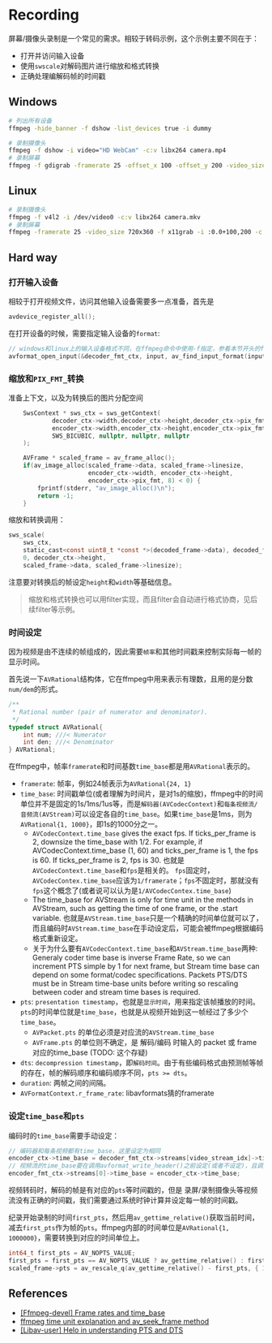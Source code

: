 # Recording

屏幕/摄像头录制是一个常见的需求。相较于转码示例，这个示例主要不同在于：

- 打开并访问输入设备
- 使用`swscale`对解码图片进行缩放和格式转换
- 正确处理编解码帧的时间戳

## Windows

```bash
# 列出所有设备
ffmpeg -hide_banner -f dshow -list_devices true -i dummy

# 录制摄像头
ffmpeg -f dshow -i video="HD WebCam" -c:v libx264 camera.mp4
# 录制屏幕
ffmpeg -f gdigrab -framerate 25 -offset_x 100 -offset_y 200 -video_size 720x360 -i desktop -c:v libx264 screen.mp4
```

## Linux

```bash
# 录制摄像头
ffmpeg -f v4l2 -i /dev/video0 -c:v libx264 camera.mkv
# 录制屏幕
ffmpeg -framerate 25 -video_size 720x360 -f x11grab -i :0.0+100,200 -c:v libx264 screen.mp4
```

## Hard way

### 打开输入设备

相较于打开视频文件，访问其他输入设备需要多一点准备，首先是

```c
avdevice_register_all();
```

在打开设备的时候，需要指定输入设备的`format`:

```c
// windows和linux上的输入设备格式不同，在ffmpeg命令中使用-f指定，参看本节开头的ffmpeg命令
avformat_open_input(&decoder_fmt_ctx, input, av_find_input_format(input_format), nullptr)
```

### 缩放和`PIX_FMT_`转换

准备上下文，以及为转换后的图片分配空间

```c
    SwsContext * sws_ctx = sws_getContext(
            decoder_ctx->width,decoder_ctx->height,decoder_ctx->pix_fmt,
            encoder_ctx->width,encoder_ctx->height,encoder_ctx->pix_fmt,
            SWS_BICUBIC, nullptr, nullptr, nullptr
    );

    AVFrame * scaled_frame = av_frame_alloc();
    if(av_image_alloc(scaled_frame->data, scaled_frame->linesize,
                      encoder_ctx->width, encoder_ctx->height,
                      encoder_ctx->pix_fmt, 8) < 0) {
        fprintf(stderr, "av_image_alloc()\n");
        return -1;
    }
```

缩放和转换调用：

```c
sws_scale(
    sws_ctx,
    static_cast<const uint8_t *const *>(decoded_frame->data), decoded_frame->linesize,
    0, decoder_ctx->height,
    scaled_frame->data, scaled_frame->linesize);
```

注意要对转换后的帧设定`height`和`width`等基础信息。

> 缩放和格式转换也可以用filter实现，而且filter会自动进行格式协商，见后续filter等示例。

### 时间设定

因为视频是由不连续的帧组成的，因此需要`帧率`和其他时间戳来控制实际每一帧的显示时间。

首先说一下`AVRational`结构体，它在ffmpeg中用来表示有理数，且用的是分数`num/dem`的形式。

```c
/**
 * Rational number (pair of numerator and denominator).
 */
typedef struct AVRational{
    int num; ///< Numerator
    int den; ///< Denominator
} AVRational;
```

在ffmpeg中，帧率`framerate`和时间基数`time_base`都是用`AVRational`表示的。

- `framerate`: 帧率，例如24帧表示为`AVRational{24, 1}`
- `time_base`: 时间戳单位(或者理解为时间片，是对1s的缩放)，ffmpeg中的时间单位并不是固定的1s/1ms/1us等，而是`解码器(AVCodecContext)`和`每条视频流/音频流(AVStream)`可以设定各自的`time_base`。如果`time_base`是1ms，则为`AVRational{1, 1000}`，即1s的1000分之一。
  - `AVCodecContext.time_base` gives the exact fps. If ticks_per_frame is 2, downsize the time_base with 1/2. For example, if AVCodecContext.time_base (1, 60) and ticks_per_frame is 1, the fps is 60. If ticks_per_frame is 2, fps is 30. 也就是`AVCodecContext.time_base`和`fps`是相关的。 `fps`固定时，`AVCodecContex.time_base`应该为`1/framerate`；`fps`不固定时，那就没有`fps`这个概念了(或者说可以认为是`1/AVCodecContex.time_base`)
  - The time_base for AVStream is only for time unit in the methods in AVStream, such as getting the time of one frame, or the .start variable. 也就是`AVStream.time_base`只是一个精确的时间单位就可以了，而且编码时`AVStream.time_base`在手动设定后，可能会被ffmpeg根据编码格式重新设定。
  - 关于为什么要有`AVCodecContext.time_base`和`AVStream.time_base`两种: Generaly coder time base is inverse Frame Rate, so we can increment PTS simple by 1 for next frame, but Stream time base can depend on some format/codec specifications. Packets PTS/DTS must be in Stream time-base units before writing so rescaling between coder and stream time bases is required.
- `pts`: `presentation timestamp`，也就是`显示时间`，用来指定该帧播放的时间。`pts`的时间单位就是`time_base`，也就是从视频开始到这一帧经过了多少个`time_base`。
  - `AVPacket.pts` 的单位必须是对应流的`AVStream.time_base`
  - `AVFrame.pts` 的单位则不确定，是 解码/编码 时输入的 packet 或 frame 对应的time_base (TODO: 这个存疑)
- `dts`: `decompression timestamp`，即`解码时间`。由于有些编码格式由预测帧等帧的存在，帧的解码顺序和编码顺序不同，`pts >= dts`。
- `duration`: 两帧之间的间隔。
- `AVFormatContext.r_frame_rate`: libavformats猜的framerate

  
### 设定`time_base`和`pts`

编码时的`time_base`需要手动设定：

```c
// 编码器和每条视频都有time_base，这里设定为相同
encoder_ctx->time_base = decoder_fmt_ctx->streams[video_stream_idx]->time_base;
// 视频流的time_base要在调用avformat_write_header()之前设定(或者不设定)，且调用`avformat_write_header()`后，流的time_base会被覆写，因此不一定是设定时的值
encoder_fmt_ctx->streams[0]->time_base = encoder_ctx->time_base;
```

视频转码时，解码的帧是有对应的`pts`等时间戳的，但是 录屏/录制摄像头等视频流没有正确的时间戳，我们需要通过系统时钟计算并设定每一帧的时间戳。

纪录开始录制的时间`first_pts`，然后用`av_gettime_relative()`获取当前时间，减去`first_pts`作为帧的`pts`。ffmpeg内部的时间单位是`AVRational{1, 1000000}`，需要转换到对应的时间单位上。

```c
int64_t first_pts = AV_NOPTS_VALUE;
first_pts = first_pts == AV_NOPTS_VALUE ? av_gettime_relative() : first_pts;
scaled_frame->pts = av_rescale_q(av_gettime_relative() - first_pts, { 1, AV_TIME_BASE }, encoder_fmt_ctx->streams[0]->time_base);
```

## References

- [[Ffmpeg-devel] Frame rates and time_base](http://ffmpeg.org/pipermail/ffmpeg-devel/2005-May/003079.html)
- [ffmpeg time unit explanation and av_seek_frame method](https://stackoverflow.com/questions/12234949/ffmpeg-time-unit-explanation-and-av-seek-frame-method)
- [[Libav-user] Helo in understanding PTS and DTS](https://ffmpeg.org/pipermail/libav-user/2012-November/003207.html)